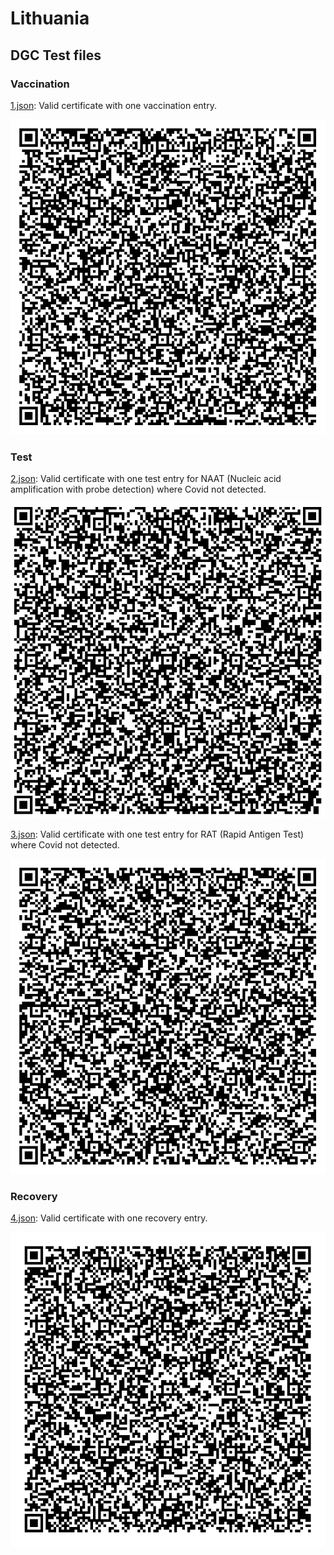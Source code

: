 # Lithuania

## DGC Test files

### Vaccination

[1.json](2DCode/raw/1.json): Valid certificate with one vaccination entry.

![1](png/1.png)

### Test

[2.json](2DCode/raw/2.json): Valid certificate with one test entry for NAAT (Nucleic acid amplification with probe detection) where Covid not detected.

![2](png/2.png)

[3.json](2DCode/raw/3.json): Valid certificate with one test entry for RAT (Rapid Antigen Test) where Covid not detected.

![3](png/3.png)

### Recovery

[4.json](2DCode/raw/4.json): Valid certificate with one recovery entry.

![4](png/4.png)
